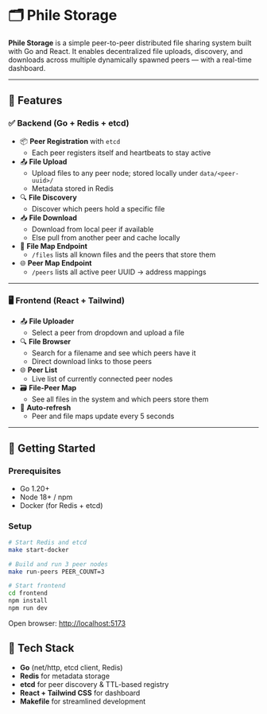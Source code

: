 # 🗂️ Phile Storage

**Phile Storage** is a simple peer-to-peer distributed file sharing system built with Go and React. It enables decentralized file uploads, discovery, and downloads across multiple dynamically spawned peers — with a real-time dashboard.

---

## 🔧 Features

### ✅ Backend (Go + Redis + etcd)
- 📦 **Peer Registration** with `etcd`
  - Each peer registers itself and heartbeats to stay active
- 📤 **File Upload**
  - Upload files to any peer node; stored locally under `data/<peer-uuid>/`
  - Metadata stored in Redis
- 🔍 **File Discovery**
  - Discover which peers hold a specific file
- 📥 **File Download**
  - Download from local peer if available
  - Else pull from another peer and cache locally
- 📄 **File Map Endpoint**
  - `/files` lists all known files and the peers that store them
- 🌐 **Peer Map Endpoint**
  - `/peers` lists all active peer UUID → address mappings

---

### 🖥️ Frontend (React + Tailwind)
- 📤 **File Uploader**
  - Select a peer from dropdown and upload a file
- 🔍 **File Browser**
  - Search for a filename and see which peers have it
  - Direct download links to those peers
- 🌐 **Peer List**
  - Live list of currently connected peer nodes
- 🗃️ **File-Peer Map**
  - See all files in the system and which peers store them
- 🔁 **Auto-refresh**
  - Peer and file maps update every 5 seconds

---

## 🚀 Getting Started

### Prerequisites
- Go 1.20+
- Node 18+ / npm
- Docker (for Redis + etcd)

### Setup

```bash
# Start Redis and etcd
make start-docker

# Build and run 3 peer nodes
make run-peers PEER_COUNT=3

# Start frontend
cd frontend
npm install
npm run dev
````

Open browser: [http://localhost:5173](http://localhost:5173)

## 🧩 Tech Stack

* **Go** (net/http, etcd client, Redis)
* **Redis** for metadata storage
* **etcd** for peer discovery & TTL-based registry
* **React + Tailwind CSS** for dashboard
* **Makefile** for streamlined development

